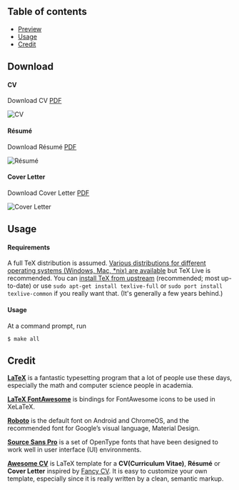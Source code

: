 
## Table of contents

* [Preview](#Download)
* [Usage](#usage)
* [Credit](#credit)


## <a name="preview"></a>Download

#### CV

Download CV [PDF](https://raw.githubusercontent.com/bluemellophone/cv/master/src/cv.pdf)

![CV](https://raw.githubusercontent.com/bluemellophone/cv/master/src/cv.png)

#### Résumé

Download Résumé [PDF](https://raw.githubusercontent.com/bluemellophone/cv/master/src/resume.pdf)

![Résumé](https://raw.githubusercontent.com/bluemellophone/cv/master/src/resume.png)

#### Cover Letter

Download Cover Letter [PDF](https://raw.githubusercontent.com/bluemellophone/cv/master/src/cover.pdf)

![Cover Letter](https://raw.githubusercontent.com/bluemellophone/cv/master/src/cover.png)

## <a name="usage">Usage

#### Requirements

A full TeX distribution is assumed.  [Various distributions for different operating systems (Windows, Mac, \*nix) are available](http://tex.stackexchange.com/q/55437) but TeX Live is recommended.
You can [install TeX from upstream](http://tex.stackexchange.com/q/1092) (recommended; most up-to-date) or use `sudo apt-get install texlive-full` or `sudo port install texlive-common` if you really want that.  (It's generally a few years behind.)

#### Usage

At a command prompt, run

```
$ make all
```

## <a name="credit">Credit

[**LaTeX**](http://www.latex-project.org) is a fantastic typesetting program that a lot of people use these days, especially the math and computer science people in academia.

[**LaTeX FontAwesome**](https://github.com/furl/latex-fontawesome) is bindings for FontAwesome icons to be used in XeLaTeX.

[**Roboto**](https://github.com/google/roboto) is the default font on Android and ChromeOS, and the recommended font for Google’s visual language, Material Design.

[**Source Sans Pro**](https://github.com/adobe-fonts/source-sans-pro) is a set of OpenType fonts that have been designed to work well in user interface (UI) environments.

[**Awesome CV**](https://github.com/posquit0/Awesome-CV) is LaTeX template for a **CV(Curriculum Vitae)**, **Résumé** or **Cover Letter** inspired by [Fancy CV](https://www.sharelatex.com/templates/cv-or-resume/fancy-cv). It is easy to customize your own template, especially since it is really written by a clean, semantic markup.
